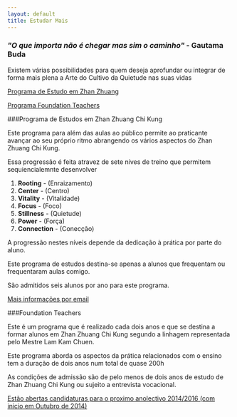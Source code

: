 ```yaml
---
layout: default 
title: Estudar Mais 
---
```


### *"O que importa não é chegar mas sim o caminho"* - Gautama Buda

Existem várias possibilidades para quem deseja aprofundar ou integrar de forma mais plena a Arte do Cultivo da Quietude nas suas vidas

<a id="estudos"> </a>

[Programa de Estudo em Zhan Zhuang](#estudos)

[Programa Foundation Teachers](#foundation)


###Programa de Estudos em Zhan Zhuang Chi Kung 

Este programa para além das aulas ao público permite ao praticante avançar ao seu próprio ritmo abrangendo os vários aspectos do Zhan Zhuang Chi Kung.

Essa progressão é feita atravez de sete níves de treino que permitem sequiencialemnte desenvolver 

1. **Rooting** - (Enraizamento)
2. **Center** - (Centro)
3. **Vitality** - (Vitalidade)
4. **Focus** - (Foco)
5. **Stillness** - (Quietude)
6. **Power** - (Força) 
7. **Connection** - (Conecção) 

A progressão nestes níveis depende da dedicação à prática por parte do aluno. 

Este programa de estudos destina-se apenas a alunos que frequentam ou frequentaram aulas comigo. 

São admitidos seis alunos por ano para este programa.

<p><a href="mailto:lourencoazevedo@devagar.org?subject=Programa de Estudos Zhan Zhuang">Mais informações por email</a></p>

<a id="foundation"> </a>

###Foundation Teachers 

Este é um programa que é realizado cada dois anos e que se destina a formar alunos em Zhan Zhuang Chi Kung segundo a linhagem representada pelo Mestre Lam Kam Chuen.

Este programa aborda os aspectos da prática relacionados com o ensino tem a duração de dois anos num total de quase 200h 

As condições de admissão são de pelo menos de dois anos de estudo de Zhan Zhuang Chi Kung ou sujeito a entrevista vocacional.

<p><a href="mailto:lourencoazevedo@devagar.org?subject=Candidatura Foundatiom Teachers">Estão abertas candidaturas para o proximo anolectivo 2014/2016 (com inicio em Outubro de 2014)</a></p>

